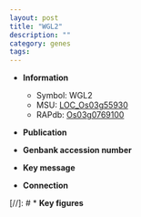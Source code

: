```yaml
---
layout: post
title: "WGL2"
description: ""
category: genes
tags: 
---
```


* **Information**  
    + Symbol: WGL2  
    + MSU: [LOC_Os03g55930](http://rice.uga.edu/cgi-bin/ORF_infopage.cgi?orf=LOC_Os03g55930)  
    + RAPdb: [Os03g0769100](http://rapdb.dna.affrc.go.jp/viewer/gbrowse_details/irgsp1?name=Os03g0769100)  

* **Publication**  

* **Genbank accession number**  

* **Key message**  

* **Connection**  

[//]: # * **Key figures**  


